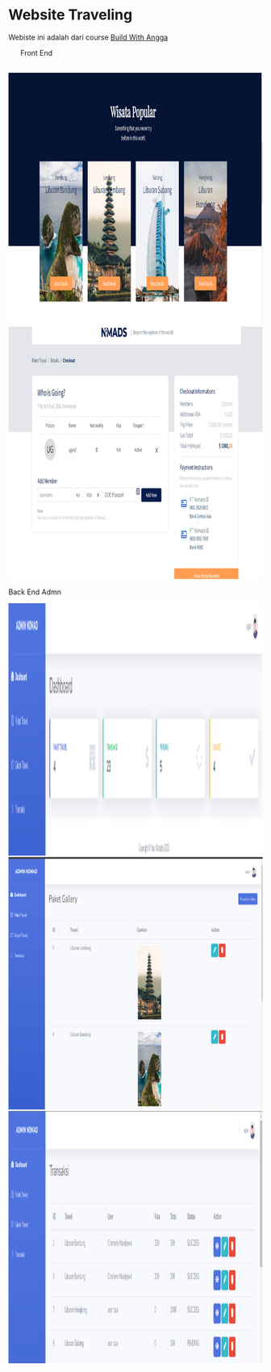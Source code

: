# Website Traveling
<p>Webiste ini adalah dari course <a href="https://buildwithangga.com/kelas/full-stack-developer-with-laravel-web-travel" target="_blank" >Build With Angga</a> </p>

<ul>Front End</ul>
<br>
<img src="https://github.com/ugunNet21/wisata-laravel10/blob/master/public/ss/popular.png" width="1000" height="500"/>
<br>
<img src="https://github.com/ugunNet21/wisata-laravel10/blob/master/public/ss/checkout.png" width="1000" height="500"/>
<p>Back End Admn</p>
<img src="https://github.com/ugunNet21/wisata-laravel10/blob/master/public/ss/dashbiar%20admin.png" width="1000" height="500"/>
<img src="https://github.com/ugunNet21/wisata-laravel10/blob/master/public/ss/gallery%20admin.png" width="1000" height="500"/>
<img src="https://github.com/ugunNet21/wisata-laravel10/blob/master/public/ss/transaksi%20admin.png" width="1000" height="500"/>


